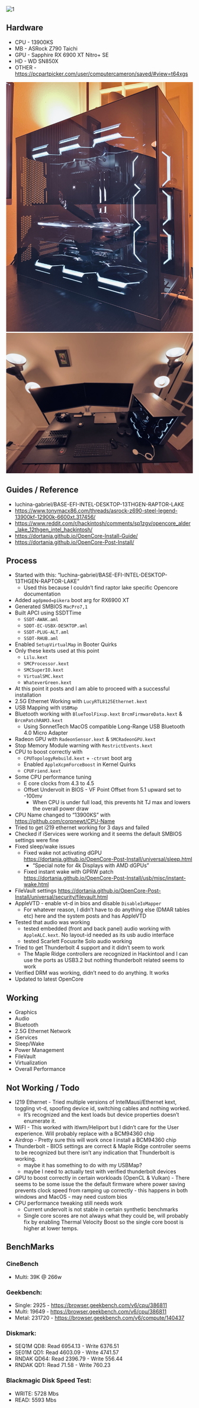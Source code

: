 ![1](./Screenshots/1.png)

## Hardware

- CPU - 13900KS
- MB - ASRock Z790 Taichi
- GPU - Sapphire RX 6900 XT Nitro+ SE
- HD - WD SN850X
- OTHER - https://pcpartpicker.com/user/computercameron/saved/#view=t64xgs

![1](./Screenshots/2.jpg)
![1](./Screenshots/3.jpg)

## Guides / Reference

- luchina-gabriel/BASE-EFI-INTEL-DESKTOP-13THGEN-RAPTOR-LAKE
- https://www.tonymacx86.com/threads/asrock-z690-steel-legend-13900kf-12900k-6600xt.317456/
- https://www.reddit.com/r/hackintosh/comments/sp1zgv/opencore_alder_lake_12thgen_intel_hackintosh/
- https://dortania.github.io/OpenCore-Install-Guide/
- https://dortania.github.io/OpenCore-Post-Install/

## Process

- Started with this: “luchina-gabriel/BASE-EFI-INTEL-DESKTOP-13THGEN-RAPTOR-LAKE”
  - Used this because I couldn’t find raptor lake specific Opencore documentation
- Added `agdpmod=pikera` boot arg for RX6900 XT
- Generated SMBIOS `MacPro7,1`
- Built APCI using SSDTTime
  - `SSDT-AWAK.aml`
  - `SDDT-EC-USBX-DESKTOP.aml`
  - `SSDT-PLUG-ALT.aml`
  - `SSDT-RHUB.aml`
- Enabled `SetupVirtualMap` in Booter Quirks
- Only these kexts used at this point
  - `Lilu.kext`
  - `SMCProcessor.kext`
  - `SMCSuperIO.kext`
  - `VirtualSMC.kext`
  - `WhateverGreen.kext`
- At this point it posts and I am able to proceed with a successful installation
- 2.5G Ethernet Working with `LucyRTL8125Ethernet.kext`
- USB Mapping with `USBMap`
- Bluetooth working with `BlueToolFixup.kext` `BrcmFirmwareData.kext` & `BrcmPatchRAM3.kext`
  - Using SonnetTech MacOS compatible Long-Range USB Bluetooth 4.0 Micro Adapter
- Radeon GPU with `RadeonSensor.kext` & `SMCRadeonGPU.kext`
- Stop Memory Module warning with `RestrictEvents.kext`
- CPU to boost correctly with 
  - `CPUTopologyRebuild.kext` + `-ctrsmt` boot arg
  - Enabled `AppleXcpmForceBoost` in Kernel Quirks
  - `CPUFriend.kext`
- Some CPU performance tuning
  - E core clocks from 4.3 to 4.5
  - Offset Undervolt in BIOS - VF Point Offset from 5.1 upward set to -100mv 
    - When CPU is under full load, this prevents hit TJ max and lowers the overall power draw
- CPU Name changed to “13900KS” with https://github.com/corpnewt/CPU-Name
- Tried to get i219 ethernet working for 3 days and failed
- Checked if iServices were working and it seems the default SMBIOS settings were fine
- Fixed sleep/wake issues  
  - Fixed wake not activating dGPU https://dortania.github.io/OpenCore-Post-Install/universal/sleep.html
    - “Special note for 4k Displays with AMD dGPUs”
  - Fixed instant wake with GPRW patch https://dortania.github.io/OpenCore-Post-Install/usb/misc/instant-wake.html
- FileVault settings https://dortania.github.io/OpenCore-Post-Install/universal/security/filevault.html
- AppleVTD - enable vt-d in bios and disable `DisableIoMapper`
  - For whatever reason, I didn’t have to do anything else (DMAR tables etc) here and the system posts and has AppleVTD
- Tested that audio was working
  - tested embedded (front and back panel) audio working with `AppleALC.kext`. No layout-id needed as its usb audio interface
  - tested Scarlett Focusrite Solo audio working
- Tried to get Thunderbolt 4 support and it didn’t seem to work
  - The Maple Ridge controllers are recognized in Hackintool and I can use the ports as USB3.2 but nothing thunderbolt related seems to work
- Verified DRM was working, didn’t need to do anything. It works
- Updated to latest OpenCore

## Working

- Graphics
- Audio
- Bluetooth
- 2.5G Ethernet Network
- iServices
- Sleep/Wake
- Power Management
- FileVault
- Virtualization
- Overall Performance

## Not Working / Todo

- I219 Ethernet - Tried multiple versions of IntelMausi/Ethernet kext, toggling vt-d, spoofing device id, switching cables and nothing worked. 
  - It’s recognized and the kext loads but device properties doesn’t enumerate it.
- WiFI - This worked with itlwm/Heliport but I didn’t care for the User experience. Will probably replace with a BCM94360 chip
- Airdrop - Pretty sure this will work once I install a BCM94360 chip 
- Thunderbolt - BIOS settings are correct & Maple Ridge controller seems to be recognized but there isn’t any indication that Thunderbolt is working.
  - maybe it has something to do with my USBMap?
  - maybe I need to actually test with verified thunderbolt devices
- GPU to boost correctly in certain workloads (OpenCL & Vulkan) - There seems to be some issue the the default firmware where power saving prevents clock speed from ramping up correctly - this happens in both windows and MacOS - may need custom bios
- CPU performance tweaking still needs work
  - Current undervolt is not stable in certain synthetic benchmarks
  - Single core scores are not always what they could be, will probably fix by enabling Thermal Velocity Boost so the single core boost is higher at lower temps.
  

## BenchMarks

### CineBench 

- Multi: 39K @ 266w

### Geekbench:

- Single: 2925 - https://browser.geekbench.com/v6/cpu/386811
- Multi: 19649 - https://browser.geekbench.com/v6/cpu/386811
- Metal: 231720 - https://browser.geekbench.com/v6/compute/140437 

### Diskmark:

- SEQ1M QD8: Read 6954.13 - Write 6376.51
- SE01M QD1: Read 4603.09 - Write 4741.57
- RNDAK QD64: Read 2396.79 - Write 556.44
- RNDAK QD1: Read 71.58 - Write 760.23

### Blackmagic Disk Speed Test:
- WRITE: 5728 Mbs
- READ: 5593 Mbs

